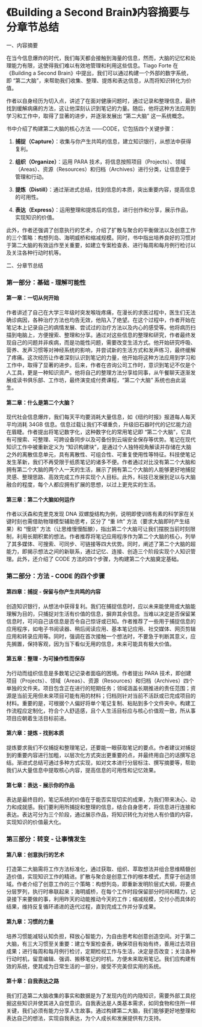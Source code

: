 # 《Building a Second Brain》内容摘要与分章节总结

一、内容摘要

在当今信息爆炸的时代，我们每天都会接触到海量的信息，然而，大脑的记忆和处理能力有限，这使得我们难以有效地管理和利用这些信息。Tiago Forte 在《Building a Second Brain》中提出，我们可以通过构建一个外部的数字系统，即 “第二大脑”，来帮助我们收集、整理、提炼和表达信息，从而将知识转化为价值。

作者以自身经历为切入点，讲述了在面对健康问题时，通过记录和整理信息，最终找到缓解病痛的方法，这让他深刻认识到笔记的力量。随后，他将这种方法应用到学习和工作中，取得了显著的进步，并逐渐发展出 “第二大脑” 这一系统概念。

书中介绍了构建第二大脑的核心方法 ——CODE，它包括四个关键步骤：

1.  **捕捉（Capture）**：收集与你产生共鸣的信息，建立知识银行，从想法中获得复利。

2.  **组织（Organize）**：运用 PARA 技术，将信息按照项目（Projects）、领域（Areas）、资源（Resources）和归档（Archives）进行分类，让信息便于管理和行动。

3.  **提炼（Distill）**：通过渐进式总结，找到信息的本质，突出重要内容，提高信息的可用性。

4.  **表达（Express）**：运用整理和提炼后的信息，进行创作和分享，展示作品，实现知识的价值。

此外，作者还强调了创意执行的艺术，介绍了扩散与聚合的平衡做法以及创意工作的三个策略：构想列岛、海明威桥和缩减规模。同时，书中指出培养良好的习惯对于第二大脑的有效运作至关重要，如建立专案检查表、进行每周和每月例行检讨以及关注各种行动时机等。

二、分章节总结

### 第一部分：基础 - 理解可能性

#### 第一章：一切从何开始

作者讲述了自己在大学三年级时突发喉咙疼痛，在漫长的求医过程中，医生们无法确诊病因，各种治疗方法也均告无效，他陷入了绝望。在这个过程中，作者开始在笔记本上记录自己的病情发展、尝试过的治疗方法以及内心的感受等。他将病历扫描到电脑上，方便搜索、整理和分享。通过对这些信息的整理和研究，作者最终发现自己的问题并非疾病，而是功能性问题，需要改变生活方式。他开始研究呼吸、营养、发声习惯等对神经系统的影响，并尝试新的生活方式和发声练习，最终缓解了疼痛。这次经历让作者深刻认识到笔记的力量，他开始将这种方法应用到学习和工作中，取得了显著的进步。后来，作者在咨询公司工作时，意识到笔记不仅是个人工具，更是一种知识资产。他将自己的整理方法分享给同事，从午餐聊天逐渐发展成读书俱乐部、工作坊，最终演变成付费课程，“第二个大脑” 系统也由此诞生。

#### 第二章：什么是第二个大脑？

现代社会信息爆炸，我们每天平均要消耗大量信息，如《纽约时报》报道每人每天平均消耗 34GB 信息。信息过载让我们不堪重负，升级旧石器时代的记忆能力迫在眉睫。作者提出将笔记数字化，这种数字化的常用笔记即 “第二个大脑”，它具有可搜索、可整理、可跨设备同步以及可备份到云端安全保存等优势。笔记在现代知识工作中被重新定义为 “知识构建块”，是通过个人独特视角解读并存储在大脑之外的离散信息单元，具有离散性、可组合性、可重复使用性等特征。科技使笔记发生革新，我们不再受限于纸质笔记的诸多不便。作者通过对比没有第二个大脑和拥有第二个大脑的两个人一天的生活，展示了拥有第二个大脑的人能够更好地捕捉灵感、整理思路、高效完成工作并实现个人目标。此外，科技已发展到足以与大脑融合的程度，每个人都应拥有扩展的思想，以过上更充实的生活。

#### 第三章：第二个大脑如何运作

作者以沃森和克里克发现 DNA 双螺旋结构为例，说明即使训练有素的科学家在关键时刻也需借助物理模型辅助思考，区分了 “重 lift” 方法（要求大脑即时产生结果）和 “慢烧” 方法（让思维慢慢酝酿），指出第二个大脑可让我们摆脱当前时刻限制，利用长期积累的想法。作者推荐将笔记应用程序作为第二个大脑的核心，列举了其多媒体、可搜索、可同步、可链接等四大优势。同时，阐述了第二个大脑的超能力，即揭示想法之间的新联系，通过记忆、连接、创造三个阶段实现个人知识管理。此外，还介绍了 CODE 方法的四个步骤，为构建第二个大脑奠定基础。

### 第二部分：方法 - CODE 的四个步骤

#### 第四章：捕捉 - 保留与你产生共鸣的内容

创造知识银行，从想法中获得复利。我们在捕捉信息时，应以未来能使用或大脑能理解为目的，只捕捉对生活有价值的信息，摒弃其余信息。当难以决定是否保留某信息时，可问自己该信息是否令自己惊讶或已知。作者推荐了一些用于捕捉信息的应用程序，如电子书阅读器、稍后阅读应用、基本笔记应用、社交媒体、网页剪辑应用和转录应用等。同时，强调在首次接触一个想法时，不要急于判断其意义，应先搁置，保持客观，因为当下看似无用的信息，未来可能具有极大价值。

#### 第五章：整理 - 为可操作性而保存

为行动而组织信息是多数笔记记录者面临的困境。作者提出 PARA 技术，即创建项目（Projects）、领域（Areas）、资源（Resources）和归档（Archives）四个单独的文件夹。项目包含正在进行的短期任务；领域涵盖长期推进的责任范围；资源是当前无用但未来项目可能有用的材料；归档则针对当前不活跃或已完成项目的材料。重要的是，可根据个人偏好将单个笔记复制、粘贴到多个文件夹中。构建工作流程应定制化，符合个人舒适感，且个人生活目标应与核心价值观一致，所从事项目应朝着生活目标前进。

#### 第六章：提炼 - 找到本质

提炼要求我们不仅捕捉和整理笔记，还要能一眼获取笔记的要点。作者建议对捕捉到的重要内容进行加粗，以层次化方式突出更重要的点，并最终用自己的话撰写总结。渐进式总结可通过多种方式实现，如对文本进行分层标注、撰写摘要等，帮助我们从大量信息中提取核心内容，提高信息的可用性和记忆效果。

#### 第七章：表达 - 展示你的作品

表达是最终目的，笔记系统的价值在于能否实现切实的成果，为我们带来决心、动力和成就感。我们要利用所捕捉和整理的信息，结合自身思考，将信息进行连接和表达。表达可分为三个阶段，通过展示作品，将知识转化为对他人有价值的内容，实现知识的价值最大化。

### 第三部分：转变 - 让事情发生

#### 第八章：创意执行的艺术

打造第二大脑需将工作方法标准化，通过获取、组织、萃取想法并组合思维精髓创造价值，实现知识工作的精进。扩散与聚合是创意工作的根本模式，贯穿于创造领域。作者介绍了创意工作的三个策略：构想列岛，即重新发明阶层式大纲，将要点分层罗列，执行时串联起来；海明威桥，在每个工作时段保留部分时间和精力，记录接下来要做的事，利用昨天的动能推动今天的工作；缩减规模，交付小而具体的结果，维持反复循环递进的迭代过程，直到完成工作并分享成果。

#### 第九章：习惯的力量

培养习惯能减轻认知负担，释放心智能力，为自由思考和创意创造空间。对于第二大脑，有三大习惯至关重要：建立专案检查表，确保项目有始有终，善用过去项目成果；进行每周和每月例行检讨，定期检视工作与生活，决定是否改变；关注各种行动时机，留意编辑、强调、搬移笔记的时机，方便未来取用笔记。我们应构建有效的系统，使其成为日常生活的一部分，接受不完美但实用的系统。

#### 第十章：自我表达之路

我们打造第二大脑收集的事实和数据是为了发现内在的内隐知识，需要外部工具挖掘这些知识并使其进入自觉意识。自我表达是人类基本需求，如同食物和住所一样关键，我们必须有能力分享人生故事。通过构建第二大脑，我们能够更好地整理和表达自己的想法，实现自我表达，为个人成长和发展提供有力支持。
